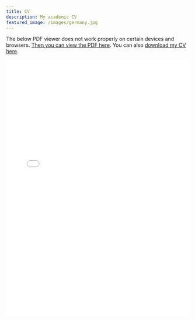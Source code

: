 ```yaml
---
title: CV
description: My academic CV
featured_image: /images/germany.jpg
---
```


The below PDF viewer does not work properly on certain devices and browsers. <a href="https://www.jesperbojeryd.se/misc/CV.pdf" target="_blank">Then you can view the PDF here</a>. You can also <a href="https://github.com/bojeryd91/bojeryd91.github.io/raw/main/misc/CV.pdf#style.css?the=fonz" download>download my CV here</a>.
<p align="center">
    <iframe src="./misc/CV.pdf#toolbar=0&navpanes=0&scrollbar=0#zoom=40&style.css?the=fonz" width="100%" height="700px" frameborder="0" webkitallowfullscreen mozallowfullscreen allowfullscreen><p>This browser does not support PDFs. Please download the PDF to view it: <a href="../misc/CV.pdf">Download PDF</a>.</p>
</iframe>
</p>

